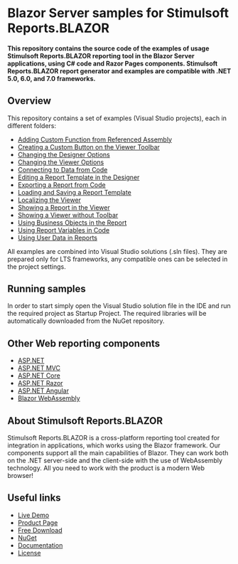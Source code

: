 # Blazor Server samples for Stimulsoft Reports.BLAZOR

#### This repository contains the source code of the examples of usage Stimulsoft Reports.BLAZOR reporting tool in the Blazor Server applications, using C# code and Razor Pages components. Stimulsoft Reports.BLAZOR report generator and examples are compatible with .NET 5.0, 6.0, and 7.0 frameworks.

## Overview
This repository contains a set of examples (Visual Studio projects), each in different folders:
* [Adding Custom Function from Referenced Assembly](https://github.com/stimulsoft/Samples-Reports.WEB-for-Blazor-Server/tree/main/Adding%20a%20Custom%20Function%20to%20the%20Designer)
* [Creating a Custom Button on the Viewer Toolbar](https://github.com/stimulsoft/Samples-Reports.WEB-for-Blazor-Server/tree/main/Creating%20a%20Custom%20Button%20on%20the%20Viewer%20Toolbar)
* [Changing the Designer Options](https://github.com/stimulsoft/Samples-Reports.WEB-for-Blazor-Server/tree/main/Changing%20the%20Designer%20Options)
* [Changing the Viewer Options](https://github.com/stimulsoft/Samples-Reports.WEB-for-Blazor-Server/tree/main/Changing%20the%20Viewer%20Options)
* [Connecting to Data from Code](https://github.com/stimulsoft/Samples-Reports.WEB-for-Blazor-Server/tree/main/Connecting%20to%20Data%20from%20Code)
* [Editing a Report Template in the Designer](https://github.com/stimulsoft/Samples-Reports.WEB-for-Blazor-Server/tree/main/Editing%20a%20Report%20Template%20in%20the%20Designer)
* [Exporting a Report from Code](https://github.com/stimulsoft/Samples-Reports.WEB-for-Blazor-Server/tree/main/Exporting%20a%20Report%20from%20Code)
* [Loading and Saving a Report Template](https://github.com/stimulsoft/Samples-Reports.WEB-for-Blazor-Server/tree/main/Loading%20and%20Saving%20a%20Report%20Template)
* [Localizing the Viewer](https://github.com/stimulsoft/Samples-Reports.WEB-for-Blazor-Server/tree/main/Localizing%20the%20Viewer)
* [Showing a Report in the Viewer](https://github.com/stimulsoft/Samples-Reports.WEB-for-Blazor-Server/tree/main/Showing%20a%20Report%20in%20the%20Viewer)
* [Showing a Viewer without Toolbar](https://github.com/stimulsoft/Samples-Reports.WEB-for-Blazor-Server/tree/main/Showing%20a%20Viewer%20without%20Toolbar)
* [Using Business Objects in the Report](https://github.com/stimulsoft/Samples-Reports.WEB-for-Blazor-Server/tree/main/Using%20business%20objects%20in%20the%20report)
* [Using Report Variables in Code](https://github.com/stimulsoft/Samples-Reports.WEB-for-Blazor-Server/tree/main/Using%20Report%20Variables%20in%20Code)
* [Using User Data in Reports](https://github.com/stimulsoft/Samples-Reports.WEB-for-Blazor-Server/tree/main/Using%20User%20Data%20in%20Reports)

All examples are combined into Visual Studio solutions (.sln files). They are prepared only for LTS frameworks, any compatible ones can be selected in the project settings.

## Running samples
In order to start simply open the Visual Studio solution file in the IDE and run the required project as Startup Project. The required libraries will be automatically downloaded from the NuGet repository.

## Other Web reporting components
* [ASP.NET](https://github.com/stimulsoft/Samples-Reports.WEB-for-ASP.NET)
* [ASP.NET MVC](https://github.com/stimulsoft/Samples-Reports.WEB-for-ASP.NET-MVC)
* [ASP.NET Core](https://github.com/stimulsoft/Samples-Reports.WEB-for-ASP.NET-Core)
* [ASP.NET Razor](https://github.com/stimulsoft/Samples-Reports.WEB-for-ASP.NET-Razor)
* [ASP.NET Angular](https://github.com/stimulsoft/Samples-Reports.WEB-for-ASP.NET-Angular)
* [Blazor WebAssembly](https://github.com/stimulsoft/Samples-Reports.WEB-for-Blazor-WebAssembly)

## About Stimulsoft Reports.BLAZOR
Stimulsoft Reports.BLAZOR is a cross-platform reporting tool created for integration in applications, which works using the Blazor framework. Our components support all the main capabilities of Blazor. They can work both on the .NET server-side and the client-side with the use of WebAssembly technology. All you need to work with the product is a modern Web browser!

## Useful links
* [Live Demo](http://demo.stimulsoft.com/#Net)
* [Product Page](https://www.stimulsoft.com/en/products/reports-blazor)
* [Free Download](https://www.stimulsoft.com/en/downloads)
* [NuGet](https://www.nuget.org/packages/Stimulsoft.Reports.Blazor)
* [Documentation](https://www.stimulsoft.com/en/documentation/online/programming-manual/index.html?reports_web_blazor.htm)
* [License](LICENSE.md)
